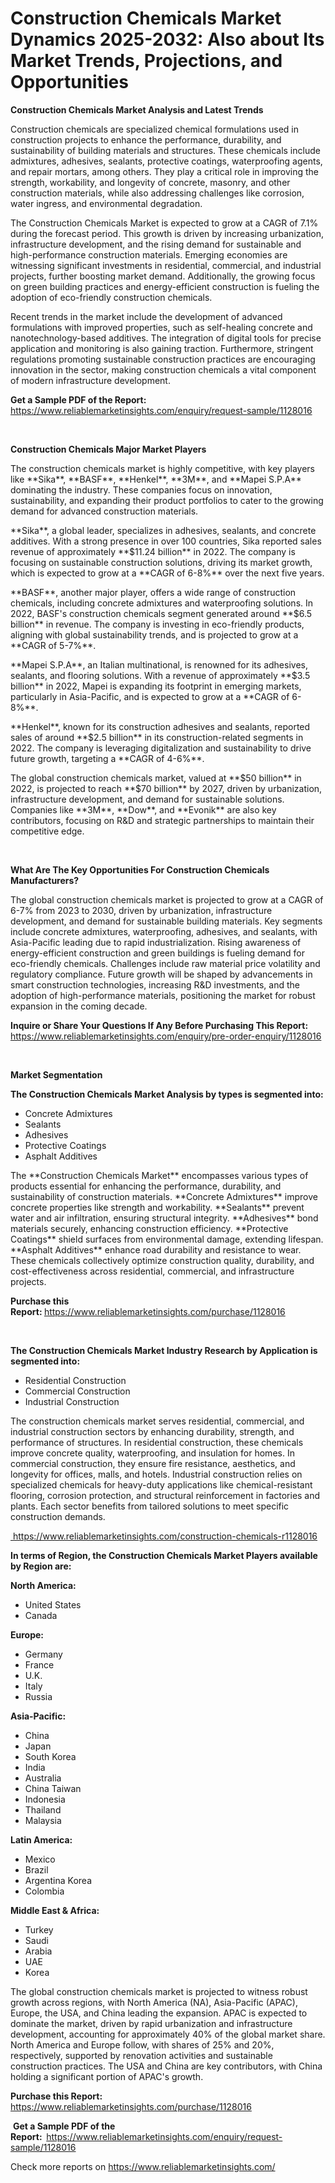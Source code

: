 <p><h1>Construction Chemicals Market Dynamics 2025-2032: Also about Its Market Trends, Projections, and Opportunities</h1></p><p><strong>Construction Chemicals Market Analysis and Latest Trends</strong></p>
<p><p>Construction chemicals are specialized chemical formulations used in construction projects to enhance the performance, durability, and sustainability of building materials and structures. These chemicals include admixtures, adhesives, sealants, protective coatings, waterproofing agents, and repair mortars, among others. They play a critical role in improving the strength, workability, and longevity of concrete, masonry, and other construction materials, while also addressing challenges like corrosion, water ingress, and environmental degradation.</p><p>The Construction Chemicals Market is expected to grow at a CAGR of 7.1% during the forecast period. This growth is driven by increasing urbanization, infrastructure development, and the rising demand for sustainable and high-performance construction materials. Emerging economies are witnessing significant investments in residential, commercial, and industrial projects, further boosting market demand. Additionally, the growing focus on green building practices and energy-efficient construction is fueling the adoption of eco-friendly construction chemicals.</p><p>Recent trends in the market include the development of advanced formulations with improved properties, such as self-healing concrete and nanotechnology-based additives. The integration of digital tools for precise application and monitoring is also gaining traction. Furthermore, stringent regulations promoting sustainable construction practices are encouraging innovation in the sector, making construction chemicals a vital component of modern infrastructure development.</p></p>
<p><strong>Get a Sample PDF of the Report:&nbsp;</strong> <a href="https://www.reliablemarketinsights.com/enquiry/request-sample/1128016?utm_campaign=1932&utm_medium=2&utm_source=Github&utm_content=ia&utm_term=27012025&utm_id=construction-chemicals">https://www.reliablemarketinsights.com/enquiry/request-sample/1128016</a></p>
<p>&nbsp;</p>
<p><strong>Construction Chemicals Major Market Players</strong></p>
<p><p>The construction chemicals market is highly competitive, with key players like **Sika**, **BASF**, **Henkel**, **3M**, and **Mapei S.P.A** dominating the industry. These companies focus on innovation, sustainability, and expanding their product portfolios to cater to the growing demand for advanced construction materials.</p><p>**Sika**, a global leader, specializes in adhesives, sealants, and concrete additives. With a strong presence in over 100 countries, Sika reported sales revenue of approximately **$11.24 billion** in 2022. The company is focusing on sustainable construction solutions, driving its market growth, which is expected to grow at a **CAGR of 6-8%** over the next five years.</p><p>**BASF**, another major player, offers a wide range of construction chemicals, including concrete admixtures and waterproofing solutions. In 2022, BASF's construction chemicals segment generated around **$6.5 billion** in revenue. The company is investing in eco-friendly products, aligning with global sustainability trends, and is projected to grow at a **CAGR of 5-7%**.</p><p>**Mapei S.P.A**, an Italian multinational, is renowned for its adhesives, sealants, and flooring solutions. With a revenue of approximately **$3.5 billion** in 2022, Mapei is expanding its footprint in emerging markets, particularly in Asia-Pacific, and is expected to grow at a **CAGR of 6-8%**.</p><p>**Henkel**, known for its construction adhesives and sealants, reported sales of around **$2.5 billion** in its construction-related segments in 2022. The company is leveraging digitalization and sustainability to drive future growth, targeting a **CAGR of 4-6%**.</p><p>The global construction chemicals market, valued at **$50 billion** in 2022, is projected to reach **$70 billion** by 2027, driven by urbanization, infrastructure development, and demand for sustainable solutions. Companies like **3M**, **Dow**, and **Evonik** are also key contributors, focusing on R&D and strategic partnerships to maintain their competitive edge.</p></p>
<p>&nbsp;</p>
<p><strong>What Are The Key Opportunities For Construction Chemicals Manufacturers?</strong></p>
<p><p>The global construction chemicals market is projected to grow at a CAGR of 6-7% from 2023 to 2030, driven by urbanization, infrastructure development, and demand for sustainable building materials. Key segments include concrete admixtures, waterproofing, adhesives, and sealants, with Asia-Pacific leading due to rapid industrialization. Rising awareness of energy-efficient construction and green buildings is fueling demand for eco-friendly chemicals. Challenges include raw material price volatility and regulatory compliance. Future growth will be shaped by advancements in smart construction technologies, increasing R&D investments, and the adoption of high-performance materials, positioning the market for robust expansion in the coming decade.</p></p>
<p><strong>Inquire or Share Your Questions If Any Before Purchasing This Report:</strong> <a href="https://www.reliablemarketinsights.com/enquiry/pre-order-enquiry/1128016?utm_campaign=1932&utm_medium=2&utm_source=Github&utm_content=ia&utm_term=27012025&utm_id=construction-chemicals">https://www.reliablemarketinsights.com/enquiry/pre-order-enquiry/1128016</a></p>
<p>&nbsp;</p>
<p><strong>Market Segmentation</strong></p>
<p><strong>The Construction Chemicals Market Analysis by types is segmented into:</strong></p>
<p><ul><li>Concrete Admixtures</li><li>Sealants</li><li>Adhesives</li><li>Protective Coatings</li><li>Asphalt Additives</li></ul></p>
<p><p>The **Construction Chemicals Market** encompasses various types of products essential for enhancing the performance, durability, and sustainability of construction materials. **Concrete Admixtures** improve concrete properties like strength and workability. **Sealants** prevent water and air infiltration, ensuring structural integrity. **Adhesives** bond materials securely, enhancing construction efficiency. **Protective Coatings** shield surfaces from environmental damage, extending lifespan. **Asphalt Additives** enhance road durability and resistance to wear. These chemicals collectively optimize construction quality, durability, and cost-effectiveness across residential, commercial, and infrastructure projects.</p></p>
<p><strong>Purchase this Report:&nbsp;</strong><a href="https://www.reliablemarketinsights.com/purchase/1128016?utm_campaign=1932&utm_medium=2&utm_source=Github&utm_content=ia&utm_term=27012025&utm_id=construction-chemicals">https://www.reliablemarketinsights.com/purchase/1128016</a></p>
<p>&nbsp;</p>
<p><strong>The Construction Chemicals Market Industry Research by Application is segmented into:</strong></p>
<p><ul><li>Residential Construction</li><li>Commercial Construction</li><li>Industrial Construction</li></ul></p>
<p><p>The construction chemicals market serves residential, commercial, and industrial construction sectors by enhancing durability, strength, and performance of structures. In residential construction, these chemicals improve concrete quality, waterproofing, and insulation for homes. In commercial construction, they ensure fire resistance, aesthetics, and longevity for offices, malls, and hotels. Industrial construction relies on specialized chemicals for heavy-duty applications like chemical-resistant flooring, corrosion protection, and structural reinforcement in factories and plants. Each sector benefits from tailored solutions to meet specific construction demands.</p></p>
<p><a href="https://www.reliablemarketinsights.com/construction-chemicals-r1128016?utm_campaign=1932&utm_medium=2&utm_source=Github&utm_content=ia&utm_term=27012025&utm_id=construction-chemicals">&nbsp;https://www.reliablemarketinsights.com/construction-chemicals-r1128016</a></p>
<p><strong>In terms of Region, the Construction Chemicals Market Players available by Region are:</strong></p>
<p>
    <p> <strong> North America: </strong>
        <ul>
            <li>United States</li>
            <li>Canada</li>
        </ul>
        </p> 
    <p> <strong> Europe: </strong>
        <ul>
            <li>Germany</li>
            <li>France</li>
            <li>U.K.</li>
            <li>Italy</li>
            <li>Russia</li>
        </ul>
        </p> 
    <p> <strong> Asia-Pacific: </strong>
        <ul>
            <li>China</li>
            <li>Japan</li>
            <li>South Korea</li>
            <li>India</li>
            <li>Australia</li>
            <li>China Taiwan</li>
            <li>Indonesia</li>
            <li>Thailand</li>
            <li>Malaysia</li>
        </ul>
        </p> 
    <p> <strong> Latin America: </strong>
        <ul>
            <li>Mexico</li>
            <li>Brazil</li>
            <li>Argentina Korea</li>
            <li>Colombia</li>
        </ul>
        </p> 
    <p> <strong> Middle East & Africa: </strong>
        <ul>
            <li>Turkey</li>
            <li>Saudi</li>
            <li>Arabia</li>
            <li>UAE</li>
            <li>Korea</li>
        </ul>
    </p>
    </p>
<p><p>The global construction chemicals market is projected to witness robust growth across regions, with North America (NA), Asia-Pacific (APAC), Europe, the USA, and China leading the expansion. APAC is expected to dominate the market, driven by rapid urbanization and infrastructure development, accounting for approximately 40% of the global market share. North America and Europe follow, with shares of 25% and 20%, respectively, supported by renovation activities and sustainable construction practices. The USA and China are key contributors, with China holding a significant portion of APAC's growth.</p></p>
<p><strong>Purchase this Report: </strong><a href="https://www.reliablemarketinsights.com/purchase/1128016?utm_campaign=1932&utm_medium=2&utm_source=Github&utm_content=ia&utm_term=27012025&utm_id=construction-chemicals">https://www.reliablemarketinsights.com/purchase/1128016</a></p>
<p>&nbsp;<strong>Get a Sample PDF of the Report:&nbsp;&nbsp;</strong><a href="https://www.reliablemarketinsights.com/enquiry/request-sample/1128016?utm_campaign=1932&utm_medium=2&utm_source=Github&utm_content=ia&utm_term=27012025&utm_id=construction-chemicals">https://www.reliablemarketinsights.com/enquiry/request-sample/1128016</a></p>
<p><strong></strong></p>
<p>Check more reports on <a href="https://www.reliablemarketinsights.com/?utm_campaign=1932&utm_medium=2&utm_source=Github&utm_content=ia&utm_term=27012025&utm_id=construction-chemicals">https://www.reliablemarketinsights.com/</a></p>